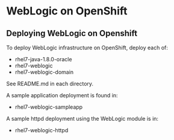 # WebLogic on OpenShift

## Deploying WebLogic on Openshift

To deploy WebLogic infrastructure on OpenShift, deploy each of:

* rhel7-java-1.8.0-oracle
* rhel7-weblogic
* rhel7-weblogic-domain

See README.md in each directory.

A sample application deployment is found in:

* rhel7-weblogic-sampleapp

A sample httpd deployment using the WebLogic module is in:

* rhel7-weblogic-httpd
